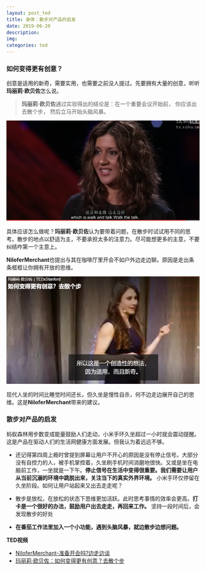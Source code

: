```yaml
---
layout: post_ted
title: 身体：散步对产品的启发
date: 2019-06-20
description:
img: 
categories: ted
---
```


### 如何变得更有创意？
创意是适用的新奇，需要实用，也需要之前没人提过。先要拥有大量的创意，听听**玛丽莉·欧贝佐**怎么说。
> **玛丽莉·欧贝佐**通过实验得出的结论是：在一个重要会议开始前， 你应该出去散个步， 然后立马开始头脑风暴。

![ted15_1](/assets/img/ted15_1.PNG)

具体应该怎么做呢？**玛丽莉·欧贝佐**认为要带着问题，在散步时试试用不同的思考。散步的地点以舒适为主，不要承担太多的注意力。尽可能想更多的主意，不要纠结咋第一个主意上。

**NiloferMerchant**也提出与其在咖啡厅里开会不如户外边走边聊。原因是走出条条框框让你拥有开放的思维。

![ted15_2](/assets/img/ted15_2.PNG)

现代人坐的时间比睡觉时间还长，但久坐是慢性自杀，何不边走边展开自己的思维。这是**NiloferMerchant**带来的建议。

### 散步对产品的启发
蚂蚁森林用步数变成能量鼓励人们走动，小米手环久坐超过一小时就会震动提醒。这是产品在驱动人们的生活网健康方面发展。但我认为着远远不够。
- 还记得第四周上瘾时曾提到屏幕让用户不开心的原因是没有停止信号。大部分没有自控力的人，被手机掌控着，久坐刷手机时间消磨地很快。又或是坐在电脑前工作，一坐就是一下午。**停止信号在生活中变得很重要。我们需要让用户从当前沉溺的环境中跳脱出来，关注当下的真实外界环境。** 小米手环仅停留在久坐阶段。如何让用户站起来又出去走走呢？
- 散步是放松，在放松的状态下思维更加活跃。此时思考事情的效率会更高。**打卡是一个很好的办法，鼓励用户出去走走，再回来工作。**
坚持一段时间后，会发现散步的好处

- **在番茄工作法里加入一个小功能，遇到头脑风暴，就边散步边想问题。**

**TED视频**
- [NiloferMerchant-准备开会吗?边走边谈](https://tv.sohu.com/v/dXMvMjI2NDkwMzAzLzcyNTQxNzIyLnNodG1s.html)
- [玛丽莉·欧贝佐：如何变得更有创意？去散个步](https://www.ted.com/talks/marily_oppezzo_want_to_be_more_creative_go_for_a_walk?&language=zh-cn)
